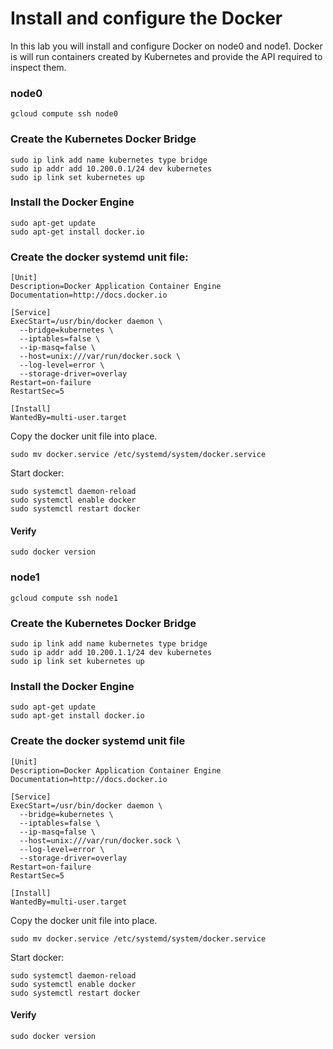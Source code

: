 # Install and configure the Docker

In this lab you will install and configure Docker on node0 and node1. Docker is will run containers created by Kubernetes and provide the API required to inspect them.

### node0

```
gcloud compute ssh node0
```

### Create the Kubernetes Docker Bridge

```
sudo ip link add name kubernetes type bridge
sudo ip addr add 10.200.0.1/24 dev kubernetes
sudo ip link set kubernetes up
```

### Install the Docker Engine

```
sudo apt-get update
sudo apt-get install docker.io
```

### Create the docker systemd unit file:

```
[Unit]
Description=Docker Application Container Engine
Documentation=http://docs.docker.io

[Service]
ExecStart=/usr/bin/docker daemon \
  --bridge=kubernetes \
  --iptables=false \
  --ip-masq=false \
  --host=unix:///var/run/docker.sock \
  --log-level=error \
  --storage-driver=overlay
Restart=on-failure
RestartSec=5

[Install]
WantedBy=multi-user.target
```

Copy the docker unit file into place.

```
sudo mv docker.service /etc/systemd/system/docker.service
```

Start docker:

```
sudo systemctl daemon-reload
sudo systemctl enable docker
sudo systemctl restart docker
```

#### Verify

```
sudo docker version
```

### node1

```
gcloud compute ssh node1
```

### Create the Kubernetes Docker Bridge

```
sudo ip link add name kubernetes type bridge
sudo ip addr add 10.200.1.1/24 dev kubernetes
sudo ip link set kubernetes up
```

### Install the Docker Engine

```
sudo apt-get update
sudo apt-get install docker.io
```

### Create the docker systemd unit file

```
[Unit]
Description=Docker Application Container Engine
Documentation=http://docs.docker.io

[Service]
ExecStart=/usr/bin/docker daemon \
  --bridge=kubernetes \
  --iptables=false \
  --ip-masq=false \
  --host=unix:///var/run/docker.sock \
  --log-level=error \
  --storage-driver=overlay
Restart=on-failure
RestartSec=5

[Install]
WantedBy=multi-user.target
```

Copy the docker unit file into place.

```
sudo mv docker.service /etc/systemd/system/docker.service
```

Start docker:

```
sudo systemctl daemon-reload
sudo systemctl enable docker
sudo systemctl restart docker
```

#### Verify

```
sudo docker version
```
